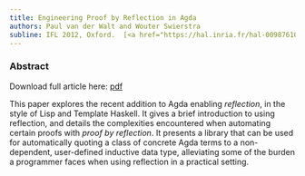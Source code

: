 ```yaml
---
title: Engineering Proof by Reflection in Agda
authors: Paul van der Walt and Wouter Swierstra
subline: IFL 2012, Oxford.  [<a href="https://hal.inria.fr/hal-00987610">pdf</a>] [<a href="https://github.com/toothbrush/reflection-proofs">code</a>]
---
```


### Abstract

Download full article here: [pdf](https://hal.inria.fr/hal-00987610)

This paper explores the recent addition to Agda enabling _reflection_,
in the style of Lisp and Template Haskell.  It gives a brief
introduction to using reflection, and details the complexities
encountered when automating certain proofs with _proof by reflection_.
It presents a library that can be used for automatically quoting a
class of concrete Agda terms to a non-dependent, user-defined inductive
data type, alleviating some of the burden a programmer faces when using
reflection in a practical setting.
